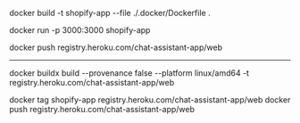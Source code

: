 docker build -t shopify-app --file ./.docker/Dockerfile .

docker run -p 3000:3000 shopify-app

docker push registry.heroku.com/chat-assistant-app/web

---

docker buildx build --provenance false --platform linux/amd64 -t registry.heroku.com/chat-assistant-app/web

docker tag shopify-app registry.heroku.com/chat-assistant-app/web
docker push registry.heroku.com/chat-assistant-app/web
